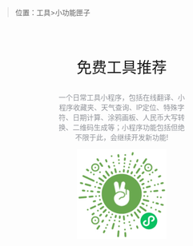 > 位置：工具>小功能匣子

<p style="display:flex;justify-content:center;margin-top:15%;font-size:30px">免费工具推荐</p>

<div align="center">
<p style="font-size:14px;color:#909399;word-wrap:break-word;width:50%">一个日常工具小程序，包括在线翻译、小程序收藏夹、天气查询、IP定位、特殊字符、日期计算、涂鸦画板、人民币大写转换、二维码生成等；小程序功能包括但绝不限于此，会继续开发新功能!</p>
</div>

<div align="center"><img src="_media/minitool.jpg" alt="小功能匣子" title="小功能匣子" height="180" width="180"></div>